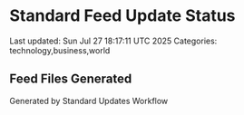 # Standard Feed Update Status
Last updated: Sun Jul 27 18:17:11 UTC 2025
Categories: technology,business,world

## Feed Files Generated

Generated by Standard Updates Workflow
